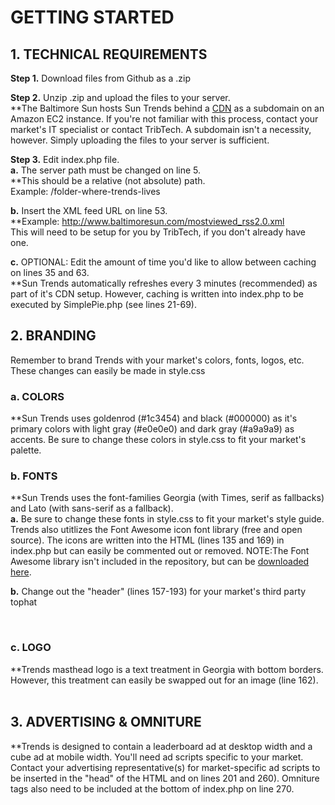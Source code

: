 <strong><h1>GETTING STARTED</h1></strong>
<strong><h2>1. TECHNICAL REQUIREMENTS</h2></strong>
<strong>Step 1.</strong> Download files from Github as a .zip<br/>

<strong>Step 2.</strong> Unzip .zip and upload the files to your server.<br/>
**The Baltimore Sun hosts Sun Trends behind a <a href="http://aws.amazon.com/cloudfront/">CDN</a> as a subdomain on an Amazon EC2 instance. If you're not familiar with this process, contact your market's IT specialist or contact TribTech. A subdomain isn't a necessity, however. Simply uploading the files to your server is sufficient.  <br/>

<strong>Step 3.</strong> Edit index.php file.<br/>
<strong>a.</strong> The server path must be changed on line 5. <br/>
**This should be a relative (not absolute) path. <br/>
Example:  /folder-where-trends-lives

<strong>b.</strong> Insert the XML feed URL on line 53.<br/>
**Example: http://www.baltimoresun.com/mostviewed_rss2.0.xml <br/>
This will need to be setup for you by TribTech, if you don't already have one.<br/>

<strong>c.</strong> OPTIONAL: Edit the amount of time you'd like to allow between caching on lines 35 and 63.<br/>
**Sun Trends automatically refreshes every 3 minutes (recommended) as part of it's CDN setup. However, caching is written into index.php to be executed by SimplePie.php (see lines 21-69).<br/>

<strong><h2>2. BRANDING</h2></strong>
Remember to brand Trends with your market's colors, fonts, logos, etc. These changes can easily be made in style.css
&nbsp;&nbsp;<strong><h3> a. COLORS</h3></strong>
**Sun Trends uses goldenrod (#1c3454) and black (#000000) as it's primary colors with light gray (#e0e0e0) and dark gray (#a9a9a9) as accents. Be sure to change these colors in style.css to fit your market's palette.
&nbsp;&nbsp;<strong><h3>b. FONTS</h3></strong>
**Sun Trends uses the font-families Georgia (with Times, serif as fallbacks) and Lato (with sans-serif as a fallback). <br/>
<strong>a.</strong> Be sure to change these fonts in style.css to fit your market's style guide. Trends also utitlizes the Font Awesome icon font library (free and open source). The icons are written into the HTML (lines 135 and 169) in index.php but can easily be commented out or removed. NOTE:The Font Awesome library isn't included in the repository, but can be <a href="http://fontawesome.io/">downloaded here</a>.<br/>

<strong>b.</strong> Change out the "header" (lines 157-193) for your market's third party tophat 

&nbsp;&nbsp;<strong><h3>c. LOGO</h3></strong>
**Trends masthead logo is a text treatment in Georgia with bottom borders. However, this treatment can easily be swapped out for an image (line 162).<br/><br/>
<strong><h2>3. ADVERTISING &amp; OMNITURE</h2></strong>
**Trends is designed to contain a leaderboard ad at desktop width and a cube ad at mobile width. You'll need ad scripts specific to your market. Contact your advertising representative(s) for market-specific ad scripts to be inserted in the "head" of the HTML and on lines 201 and 260). Omniture tags also need to be included at the bottom of index.php on line 270.
